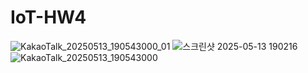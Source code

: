 # IoT-HW4
![KakaoTalk_20250513_190543000_01](https://github.com/user-attachments/assets/cf587092-6c37-48b5-9017-ee3ccae3a4d6)
![스크린샷 2025-05-13 190216](https://github.com/user-attachments/assets/897a25a1-4677-448e-afae-8dcd9cb09a21)
![KakaoTalk_20250513_190543000](https://github.com/user-attachments/assets/54bb0199-943d-4722-bc7a-78a47fe470fd)

